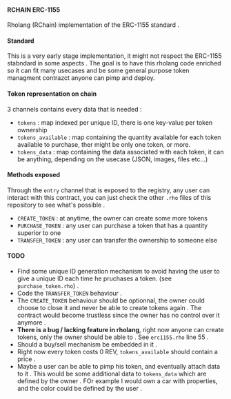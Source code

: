 #### RCHAIN ERC-1155

Rholang (RChain) implementation of the ERC-1155 standard .

#### Standard

This is a very early stage implementation, it might not respect the ERC-1155 stabndard in some aspects . The goal is to have this rholang code enriched so it can fit many usecases and be some general purpose token managment contrazct anyone can pimp and deploy.

#### Token representation on chain

3 channels contains every data that is needed :

- `tokens` : map indexed per unique ID, there is one key-value per token ownership
- `tokens_available` : map containing the quantity available for each token available to purchase, ther might be only one token, or more.
- `tokens_data` : map containing the data associated with each token, it can be anything, depending on the usecase (JSON, images, files etc...)

#### Methods exposed

Through the `entry` channel that is exposed to the registry, any user can interact with this contract, you can just check the other `.rho` files of this repository to see what's possible .

- `CREATE_TOKEN` : at anytime, the owner can create some more tokens
- `PURCHASE_TOKEN` : any user can purchase a token that has a quantity superior to one
- `TRANSFER_TOKEN` : any user can transfer the ownership to someone else

#### TODO

- Find some unique ID generation mechanism to avoid having the user to give a unique ID each time he pruchases a token. (see `purchase_token.rho`) .
- Code the `TRANSFER_TOKEN` behaviour .
- The `CREATE_TOKEN` behaviour should be optionnal, the owner could choose to close it and never be able to create tokens again . The contract would become trustless since the owner has no control over it anymore .
- **There is a bug / lacking feature in rholang**, right now anyone can create tokens, only the owner should be able to . See `erc1155.rho` line 55 .
- Should a buy/sell mechanism be embedded in it .
- Right now every token costs 0 REV, `tokens_available` should contain a price .
- Maybe a user can be able to pimp his token, and eventually attach data to it . This would be some additional data to `tokens_data` which are defined by the owner . FOr example I would own a car with properties, and the color could be defined by the user .
